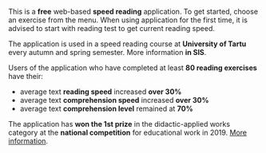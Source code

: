 This is a **free** web-based **speed reading** application. To get started, choose an exercise from the menu. When using application for the first time, it is advised to start with reading test to get current reading speed.

The application is used in a speed reading course at **University of Tartu** every autumn and spring semester. More information **in SIS**.

Users of the application who have completed at least **80 reading exercises** have their:
- average text **reading speed** increased **over 30%**
- average text **comprehension speed** increased **over 30%**
- average text **comprehension level** remained at **70%**

The application has **won the 1st prize** in the didactic-applied works category at the **national competition** for educational work in 2019. [More information](https://www.etag.ee/tegevused/konkursid/kasvatusteaduslike-toode-konkurss/varasemad-konkursid/).